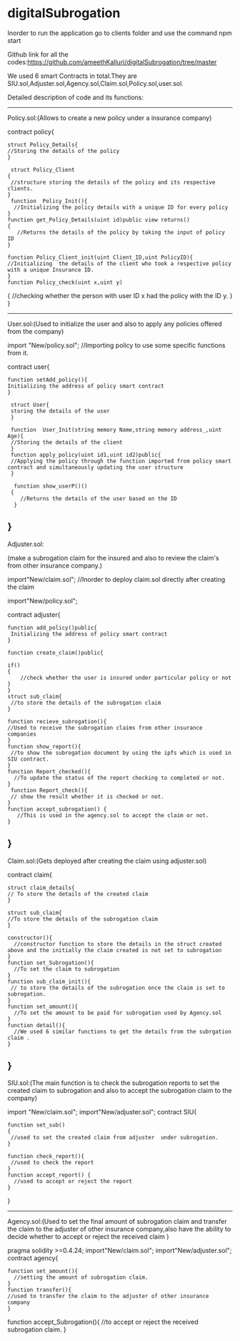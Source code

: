 # digitalSubrogation
Inorder to run the application go to clients folder and use the command npm start 

Github link for all the codes:https://github.com/ameethKalluri/digitalSubrogation/tree/master

We used 6 smart Contracts in total.They are SIU.sol,Adjuster.sol,Agency.sol,Claim.sol,Policy.sol,user.sol.

Detailed description of code and its functions:

-------------------------------------------------------------------------------------------------------------------------------------

Policy.sol:(Allows to create a new policy under a insurance company)

contract policy{

    struct Policy_Details{
    //Storing the details of the policy
    }
   
     struct Policy_Client
    {
     //structure storing the details of the policy and its respective clients.
    }
     function  Policy_Init(){
      //Initializing the policy details with a unique ID for every policy
    }
    function get_Policy_Details(uint id)public view returns()
    {
       //Returns the details of the policy by taking the input of policy ID
    }

    function Policy_Client_init(uint Client_ID,uint PolicyID){
    //Initializing  the details of the client who took a respective policy with a unique Insurance ID.
    }
    function Policy_check(uint x,uint y)
   {
   //checking whether the person with user ID x had the policy with the ID y.
    }
}

---------------------------------------------------------------------------------------------------------------------------------------

User.sol:(Used to initialize the user and also to apply any policies offered from the company)

import "New/policy.sol";
//Importing policy to use some specific functions from it.

contract user{
  
    function setAdd_policy(){
    Initializing the address of policy smart contract
    }

     struct User{
     storing the details of the user
     }

     function  User_Init(string memory Name,string memory address_,uint Age){
     //Storing the details of the client
     }
     function apply_policy(uint id1,uint id2)public{
     //Applying the policy through the function imported from policy smart contract and simultaneously updating the user structure
     }
  
      function show_userP()()
     {
        //Returns the details of the user based on the ID
      }
}
---------------------------------------------------------------------------------------------------------------------------------------

Adjuster.sol:

(make a subrogation claim for the insured and also to review the claim's from other insurance company.)


import"New/claim.sol";
//Inorder to deploy claim.sol directly after creating the claim

import"New/policy.sol";

contract adjuster{
  
    function add_policy()public{
     Initializing the address of policy smart contract
    }

    function create_claim()public{

    if()
    {
        //check whether the user is insured under particular policy or not
    }
    }
    struct sub_claim{
     //to store the details of the subrogation claim
    }

    function recieve_subrogation(){
    //Used to receive the subrogation claims from other insurance companies
    }
    function show_report(){
     //to show the subrogation document by using the ipfs which is used in SIU contract.
    }
    function Report_checked(){
      //To update the status of the report checking to completed or not.
    }
     function Report_check(){
     // show the result whether it is checked or not.
    }
    function accept_subrogation() {
       //This is used in the agency.sol to accept the claim or not.
    }
}
---------------------------------------------------------------------------------------------------------------------------------------

Claim.sol:(Gets deployed after creating the claim using adjuster.sol)


contract claim{

    struct claim_details{
    // To store the details of the created claim
    }

    struct sub_claim{
    //To store the details of the subrogation claim
    }

    constructor(){
      //constructor function to store the details in the struct created above and the initially the claim created is not set to subrogation 
    }
    function set_Subrogation(){
      //To set the claim to subrogation 
    }
    function sub_claim_init(){
     // to store the details of the subrogation once the claim is set to subrogation.
    }
    function set_amount(){
      //To set the amount to be paid for subrogation used by Agency.sol
    }
    function detail(){
      //We used 6 similar functions to get the details from the subrgation claim .
    }
  
}
---------------------------------------------------------------------------------------------------------------------------------------

SIU.sol:(The main function is to check the subrogation reports to set the created claim to subrogation and also to accept the subrogation claim to the company)

import "New/claim.sol";
import"New/adjuster.sol";
contract SIU{

    function set_sub()
    {
     //used to set the created claim from adjuster  under subrogation.
    }

    function check_report(){
     //used to check the report 
    }
    function accept_report() {
      //used to accept or reject the report
    }
}

---------------------------------------------------------------------------------------------------------------------------------------

Agency.sol:(Used to set the final amount of subrogation claim and transfer the claim to the adjuster of other insurance company,also have the ability to decide whether to accept or reject the received claim )


pragma solidity >=0.4.24;
import"New/claim.sol";
import"New/adjuster.sol";
contract agency{

    function set_amount(){
      //setting the amount of subrogation claim.
    }
    function transfer(){
    //used to transfer the claim to the adjuster of other insurance company 
    }
   function accept_Subrogation(){
  //to accept or reject the received subrogation claim.
   }
